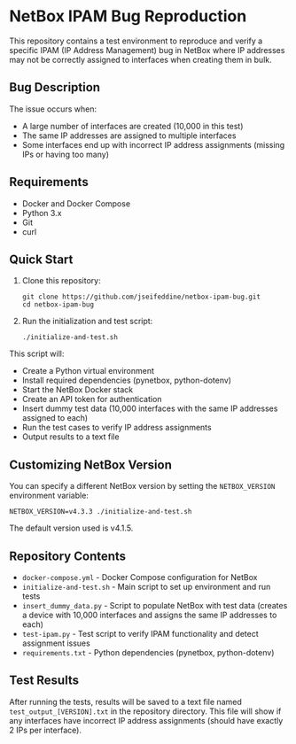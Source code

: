# NetBox IPAM Bug Reproduction

This repository contains a test environment to reproduce and verify a specific IPAM (IP Address Management) bug in NetBox where IP addresses may not be correctly assigned to interfaces when creating them in bulk.

## Bug Description

The issue occurs when:
- A large number of interfaces are created (10,000 in this test)
- The same IP addresses are assigned to multiple interfaces
- Some interfaces end up with incorrect IP address assignments (missing IPs or having too many)

## Requirements

- Docker and Docker Compose
- Python 3.x
- Git
- curl

## Quick Start

1. Clone this repository:
   ```
   git clone https://github.com/jseifeddine/netbox-ipam-bug.git
   cd netbox-ipam-bug
   ```

2. Run the initialization and test script:
   ```
   ./initialize-and-test.sh
   ```

This script will:
- Create a Python virtual environment
- Install required dependencies (pynetbox, python-dotenv)
- Start the NetBox Docker stack
- Create an API token for authentication
- Insert dummy test data (10,000 interfaces with the same IP addresses assigned to each)
- Run the test cases to verify IP address assignments
- Output results to a text file

## Customizing NetBox Version

You can specify a different NetBox version by setting the `NETBOX_VERSION` environment variable:

```
NETBOX_VERSION=v4.3.3 ./initialize-and-test.sh
```

The default version used is v4.1.5.

## Repository Contents

- `docker-compose.yml` - Docker Compose configuration for NetBox
- `initialize-and-test.sh` - Main script to set up environment and run tests
- `insert_dummy_data.py` - Script to populate NetBox with test data (creates a device with 10,000 interfaces and assigns the same IP addresses to each)
- `test-ipam.py` - Test script to verify IPAM functionality and detect assignment issues
- `requirements.txt` - Python dependencies (pynetbox, python-dotenv)

## Test Results

After running the tests, results will be saved to a text file named `test_output_[VERSION].txt` in the repository directory. This file will show if any interfaces have incorrect IP address assignments (should have exactly 2 IPs per interface).
